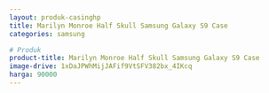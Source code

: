 ```yaml
---
layout: produk-casinghp
title: Marilyn Monroe Half Skull Samsung Galaxy S9 Case
categories: samsung

# Produk
product-title: Marilyn Monroe Half Skull Samsung Galaxy S9 Case
image-drive: 1xDaJPWhMijJAFif9VtSFV382bx_4IKcq
harga: 90000
---
```

